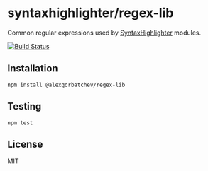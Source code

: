 # syntaxhighlighter/regex-lib

Common regular expressions used by [SyntaxHighlighter](https://github.com/syntaxhighlighter/syntaxhighlighter) modules.

[![Build Status](https://travis-ci.org/syntaxhighlighter/regex-lib.svg)](https://travis-ci.org/syntaxhighlighter/regex-lib)

## Installation

    npm install @alexgorbatchev/regex-lib

## Testing

    npm test

## License

MIT
